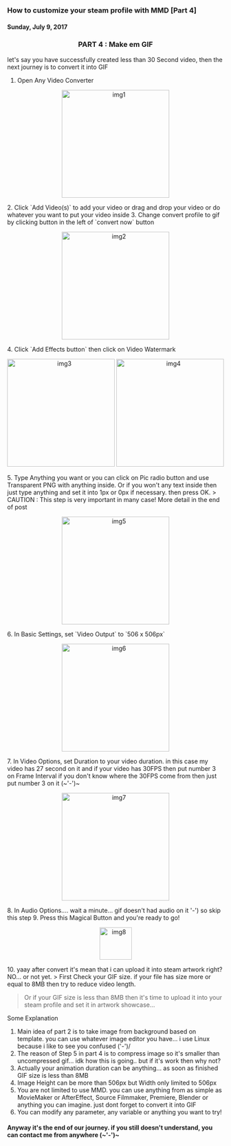 ### **How to customize your steam profile with MMD [Part 4]**
#### Sunday, July 9, 2017

<h3 align="center">PART 4 : Make em GIF</h3>

let's say you have successfully created less than 30 Second video, 
then the next journey is to convert it into GIF

1. Open Any Video Converter
<p align="center">
	<img src="./posts/2017-07-09-how-to-customize-your-steam-profile-with-mmd-part-4/1.png" height="250px" alt="img1">
</p> 
2. Click `Add Video(s)` to add your video or drag and drop your video or do whatever you want to put your video inside
3. Change convert profile to gif by clicking button in the left of `convert now` button
<p align="center">
	<img src="./posts/2017-07-09-how-to-customize-your-steam-profile-with-mmd-part-4/2.png" height="250px" alt="img2">
</p> 
4. Click `Add Effects button` then click on Video Watermark
<p align="center">
	<img src="./posts/2017-07-09-how-to-customize-your-steam-profile-with-mmd-part-4/3.png" height="250px" alt="img3">
	<img src="./posts/2017-07-09-how-to-customize-your-steam-profile-with-mmd-part-4/4.png" height="250px" alt="img4">
</p> 
5. Type Anything you want or you can click on Pic radio button and use Transparent PNG with anything inside. 
Or if you won't any text inside then just type anything and set it into 1px or 0px if necessary. then press OK. 
> CAUTION : This step is very important in many case! More detail in the end of post
<p align="center">
	<img src="./posts/2017-07-09-how-to-customize-your-steam-profile-with-mmd-part-4/5.png" height="250px" alt="img5">
</p> 
6. In Basic Settings, set `Video Output` to `506 x 506px`
<p align="center">
	<img src="./posts/2017-07-09-how-to-customize-your-steam-profile-with-mmd-part-4/6.png" height="250px" alt="img6">
</p> 
7. In Video Options, set Duration to your video duration. in this case my video has 27 second on it 
and if your video has 30FPS then put number 3 on Frame Interval if you don't know where the 30FPS come from then just put number 3 on it (~'-')~
<p align="center">
	<img src="./posts/2017-07-09-how-to-customize-your-steam-profile-with-mmd-part-4/7.png" height="250px" alt="img7">
</p> 
8. In Audio Options.... wait a minute... gif doesn't had audio on it '-') so skip this step
9. Press this Magical Button and you're ready to go!
<p align="center">
	<img src="./posts/2017-07-09-how-to-customize-your-steam-profile-with-mmd-part-4/8.png" height="75px" alt="img8">
</p> 
10. yaay after convert it's mean that i can upload it into steam artwork right? NO... or not yet.
> First Check your GIF size. if your file has size more or equal to 8MB then try to reduce video length. 

> Or if your GIF size is less than 8MB then it's time to upload it into your steam profile and set it in artwork showcase... 

Some Explanation
1. Main idea of part 2 is to take image from background based on template. you can use whatever image editor you have... i use Linux because i like to see you confused \('-')/
2. The reason of Step 5 in part 4 is to compress image so it's smaller than uncompressed gif... idk how this is going.. but if it's work then why not?
3. Actually your animation duration can be anything... as soon as finished GIF size is less than 8MB 
4. Image Height can be more than 506px but Width only limited to 506px
5. You are not limited to use MMD. you can use anything from as simple as MovieMaker or AfterEffect, Source Filmmaker, Premiere, Blender or anything you can imagine. just dont forget to convert it into GIF
6. You can modify any parameter, any variable or anything you want to try!

#### **Anyway it's the end of our journey. if you still doesn't understand, you can contact me from anywhere (~'-')~**
